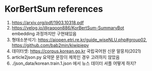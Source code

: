 # KorBertSum references
1. https://arxiv.org/pdf/1903.10318.pdf
2. https://velog.io/@raqoon886/KorBertSum-SummaryBot  
embedding 과정까지만 구현돼있음
3. 형태소분석기: https://aiopen.etri.re.kr/guide_wiseNLU.php#group02, https://github.com/bab2min/kiwipiepy    
4. 데이터셋: https://corpus.korean.go.kr 국립국어원 신문 말뭉치(2021)
5. article2json.py 요약문 문장이 제목인 경우 고려하지 않았음  
6. ./json_data/korean.train.1.json 에서 뉴스 데이터 셔플 어떻게 하지?  
